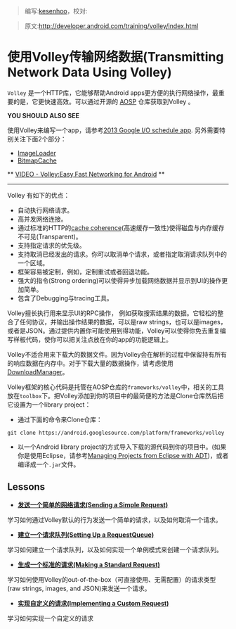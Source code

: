 > 编写:[kesenhoo](https://github.com/kesenhoo)，校对:

> 原文:<http://developer.android.com/training/volley/index.html>

# 使用Volley传输网络数据(Transmitting Network Data Using Volley)

`Volley` 是一个HTTP库，它能够帮助Android apps更方便的执行网络操作，最重要的是，它更快速高效。可以通过开源的 [AOSP](https://android.googlesource.com/platform/frameworks/volley) 仓库获取到Volley 。

**YOU SHOULD ALSO SEE**

使用Volley来编写一个app，请参考[2013 Google I/O schedule app](https://github.com/google/iosched). 另外需要特别关注下面2个部分：
* [ImageLoader](https://github.com/google/iosched/blob/master/android/src/main/java/com/google/android/apps/iosched/util/ImageLoader.java)
* [BitmapCache](https://github.com/google/iosched/blob/master/android/src/main/java/com/google/android/apps/iosched/util/BitmapCache.java)

** [VIDEO - Volley:Easy,Fast Networking for Android](https://developers.google.com/events/io/sessions/325304728) **
***
Volley 有如下的优点：

* 自动执行网络请求。
* 高并发网络连接。
* 通过标准的HTTP的[cache coherence](http://en.wikipedia.org/wiki/Cache_coherence%22)(高速缓存一致性)使得磁盘与内存缓存不可见(Transparent)。
* 支持指定请求的优先级。
* 支持取消已经发出的请求。你可以取消单个请求，或者指定取消请求队列中的一个区域。
* 框架容易被定制，例如，定制重试或者回退功能。
* 强大的指令(Strong ordering)可以使得异步加载网络数据并显示到UI的操作更加简单。
* 包含了Debugging与tracing工具。

Volley擅长执行用来显示UI的RPC操作， 例如获取搜索结果的数据。它轻松的整合了任何协议，并输出操作结果的数据，可以是raw strings，也可以是images，或者是JSON。通过提供内置你可能使用到得功能，Volley可以使得你免去重复编写样板代码，使你可以把关注点放在你的app的功能逻辑上。

Volley不适合用来下载大的数据文件。因为Volley会在解析的过程中保留持有所有的响应数据在内存中。对于下载大量的数据操作，请考虑使用[DownloadManager](http://developer.android.com/reference/android/app/DownloadManager.html)。

Volley框架的核心代码是托管在AOSP仓库的`frameworks/volley`中，相关的工具放在`toolbox`下。把Volley添加到你的项目中的最简便的方法是Clone仓库然后把它设置为一个library project：

* 通过下面的命令来Clone仓库：

`git clone https://android.googlesource.com/platform/frameworks/volley`

* 以一个Android library project的方式导入下载的源代码到你的项目中。(如果你是使用Eclipse，请参考[Managing Projects from Eclipse with ADT](http://developer.android.com/tools/projects/projects-eclipse.html))，或者编译成一个`.jar`文件。

## Lessons

* [**发送一个简单的网络请求(Sending a Simple Request)**](simple.html)

学习如何通过Volley默认的行为发送一个简单的请求，以及如何取消一个请求。

* [**建立一个请求队列(Setting Up a RequestQueue)**](request-queue.html)

学习如何建立一个请求队列，以及如何实现一个单例模式来创建一个请求队列。

* [**生成一个标准的请求(Making a Standard Request)**](request.html)

学习如何使用Volley的out-of-the-box（可直接使用、无需配置）的请求类型(raw strings, images, and JSON)来发送一个请求。

* [**实现自定义的请求(Implementing a Custom Request)**](request-custom.html)

学习如何实现一个自定义的请求


